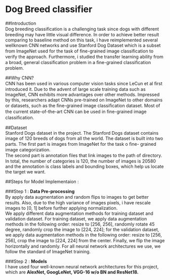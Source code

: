 # Dog Breed classifier
##Introduction <br />
Dog breeding classiﬁcation is a challenging task since dogs with different breeding may have little visual difference. In order to achieve better result comparing to baseline method on this task, i have reimplemented several wellknown CNN networks and use Stanford Dog Dataset which is a subset from ImageNet used for the task of ﬁne-grained image classiﬁcation to verify the approach. Furthermore, i studied the transfer learning ability from a broad, general classiﬁcation problem in a ﬁne-grained classiﬁcation problem. <br />

##Why CNN? <br />
CNN has been used in various computer vision tasks since LeCun et al ﬁrst introduced it. Due to the advent of large scale training data such as ImageNet, CNN exhibits more advantages over other methods. Impressed by this, researchers adapt CNNs pre-trained on ImageNet to other domains or datasets, such as the ﬁne-grained image classiﬁcation dataset. Most of the current state-of-the-art CNN can be used in ﬁne-grained image classiﬁcation.<br />

##Dataset <br />
Stanford Dogs dataset in the project. The Stanford Dogs dataset contains image of 120 breeds of dogs from all the world. The dataset is built into two parts. The ﬁrst part is images from ImageNet for the task o ﬁne- grained image categorization.<br />
The second part is annotation ﬁles that link images to the path of directory. In total, the number of categories is 120, the number of images is 20580 and the annotation is class labels and bounding boxes, which help us locate the target we want.<br />

##Steps for Model Implementaion :<br />

###Step 1 : **Data Pre-processing**<br />
By apply data augmentation and random ﬂips to images to get better results. Also, due to the high variance of images pixels, i have rescale images to [0, 1] before further applying normalization.<br />
We apply different data augmentation methods for training dataset and validation dataset. For training dataset, we apply data augmentation methods in the following order: resize to [256, 256], randomly rotate 45 degree, randomly crop the image to [224, 224]; for the validation dataset, we apply data augmentation methods in the following order: resize to [256, 256], crop the image to [224, 224] from the center. Finally, we ﬂip the image horizontally and randomly. For all neural network architectures we use, we follow the standard of ImageNet training.<br />

###Step 2 : **Models**<br />
I have used four well-known neural network architectures for this project, which are **AlexNet, GoogLeNet, VGG-16 w/o BN and ResNet18.**<br />



